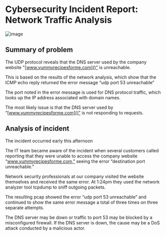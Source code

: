 <h1>Cybersecurity Incident Report: Network Traffic Analysis</h1>

![image](https://github.com/user-attachments/assets/57957bb7-c827-480d-a086-9f40e339055f)

<h2>Summary of problem</h2>

The UDP protocol reveals that the DNS server used by the company website "[www.yummyrecipesforme.com]()” is unreachable.

This is based on the results of the network analysis, which show that the ICMP echo reply returned the error message “udp port 53 unreachable” 

The port noted in the error message is used for DNS protocol traffic, which looks up the IP address associated with domain names.

The most likely issue is that the DNS server used by “[www.yummyrecipesforme.com]()” is not responding to requests.

<h2>Analysis of incident</h2>

The incident occurred early this afternoon

The IT team became aware of the incident when several customers called reporting that they were unable to access the company website “www.yummyrecipesforme.com,” seeing the error “destination port unreachable.”

Network security professionals at our company visited the website themselves and received the same error. At 1:24pm they used the network analyzer tool tcpdump to sniff outgoing packets.

The resulting pcap showed the error “udp port 53 unreachable” and continued to show the same error message a total of three times on three separate attempts. 

The DNS server may be down or traffic to port 53 may be blocked by a misconfigured firewall. If the DNS server is down, the cause may be a DoS attack conducted by a malicious actor.

